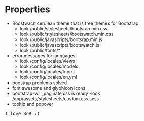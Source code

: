  
# Properties 

* Boostwach cerulean theme that is free themes for Bootstrap   
  - look /public/stylesheets/bootsrap.min.css
  - look /public/stylesheets/bootswatch.min.css
  - look /public/javascripts/bootsrap.min.js
  - look /public/javascripts/bootswatch.js
  - look /public/fonts/*
* error messages  for languages 
  - look /config/locales/views
  - look /config/locales/models
  - look /config/locales/tr.yml
  - look /config/locales/en.yml
* boostrap problems solved
* font awesome and glyphicon icons 
* bootstrap-will_paginate css is ready 
  -look /app/assets/stylesheets/custom.css.scss 
* tooltip and popover

 
<tt>I love RoR :)</tt>
